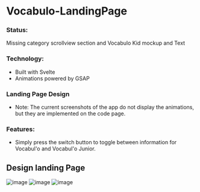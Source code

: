 # Vocabulo-LandingPage

### Status: 
Missing category scrollview section and Vocabulo Kid mockup and Text 

### Technology:
- Built with Svelte
- Animations powered by GSAP

### Landing Page Design
- Note: The current screenshots of the app do not display the animations, but they are implemented on the code page.

### Features:
- Simply press the switch button to toggle between information for Vocabul'o and Vocabul'o Junior.

## Design landing Page
  
    
     
![image](https://github.com/user-attachments/assets/fcef8844-8c32-40f2-bb1d-91e638be3932)
![image](https://github.com/user-attachments/assets/0b460ccf-1e04-4518-9bf0-0cf4f7e5bbfb)
![image](https://github.com/user-attachments/assets/4048c685-a65b-45ef-8a19-58be9d8cf0e1)

